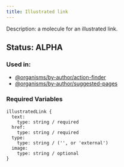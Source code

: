 ```yaml
---
title: Illustrated link
---
```

Description: a molecule for an illustrated link.
## Status: ALPHA
### Used in:
- [@organisms/by-author/action-finder](/?p=organisms-action-finder)
- [@organisms/by-author/suggested-pages](/?p=organisms-suggested-pages)
### Required Variables
~~~
illustratedLink {
  text:
    type: string / required
  href:
    type: string / required
  type:
    type: string / ('', or 'external')
  image:
    type: string / optional
}
~~~